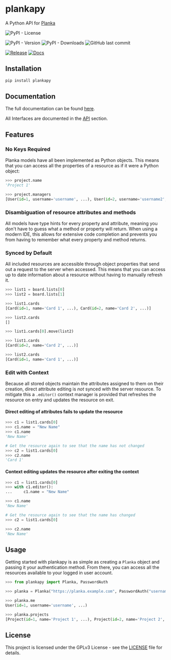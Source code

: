 # plankapy
A Python API for [Planka](https://github.com/plankanban/planka)

![PyPI - License](https://img.shields.io/pypi/l/plankapy)

![PyPI - Version](https://img.shields.io/pypi/v/plankapy) ![PyPI - Downloads](https://img.shields.io/pypi/dw/plankapy) ![GitHub last commit](https://img.shields.io/github/last-commit/hwelch-fle/plankapy)

[![Release](https://github.com/hwelch-fle/plankapy/actions/workflows/python-publish.yml/badge.svg)](https://github.com/hwelch-fle/plankapy/actions/workflows/python-publish.yml) [![Docs](https://github.com/hwelch-fle/plankapy/actions/workflows/docs.yml/badge.svg)](https://github.com/hwelch-fle/plankapy/actions/workflows/docs.yml) 


## Installation
```bash
pip install plankapy
```

## Documentation
The full documentation can be found [here](https://hwelch-fle.github.io/plankapy/).

All Interfaces are documented in the [API](https://hwelch-fle.github.io/plankapy/Planka) section.

## Features
### No Keys Required
Planka models have all been implemented as Python objects. This means that you can access all the properties of a resource as if it were a Python object:
```python
>>> project.name
'Project 1'

>>> project.managers
[User(id=1, username='username', ...), User(id=2, username='username2', ...), ...]
```

### Disambiguation of resource attributes and methods
All models have type hints for every property and attribute, meaning you don't have to guess what a method or property will return. When using a modern IDE, this allows for extensive code completion and prevents you from having to remember what every property and method returns.

### Synced by Default
All included resources are accessible through object properties that send out a request to the server when accessed. This means that you can access up to date information about a resource without having to manually refresh it.
```python
>>> list1 = board.lists[0]
>>> list2 = board.lists[1]

>>> list1.cards
[Card(id=1, name='Card 1', ...), Card(id=2, name='Card 2', ...)]

>>> list2.cards
[]

>>> list1.cards[0].move(list2)

>>> list1.cards
[Card(id=2, name='Card 2', ...)]

>>> list2.cards
[Card(id=1, name='Card 1', ...)]
```


### Edit with Context
Because all stored objects maintain the attributes assigned to them on their creation, direct attribute editing is *not* synced with the server resource. To mitigate this a `.editor()` context manager is provided that refreshes the resource on entry and updates the resource on exit.

#### Direct editing of attributes fails to update the resource
```python
>>> c1 = list1.cards[0]
>>> c1.name = "New Name"
>>> c1.name
'New Name'

# Get the resource again to see that the name has not changed
>>> c2 = list1.cards[0]
>>> c2.name
'Card 1'
```
#### Context editing updates the resource after exiting the context
```python
>>> c1 = list1.cards[0]
>>> with c1.editor():
...     c1.name = "New Name"

>>> c1.name
'New Name'

# Get the resource again to see that the name has changed
>>> c2 = list1.cards[0]

>>> c2.name
'New Name'
```

## Usage
Getting started with plankapy is as simple as creating a `Planka` object and passing it your authentication method. From there, you can access all the resources available to your logged in user account.

```python
>>> from plankapy import Planka, PasswordAuth

>>> planka = Planka("https://planka.example.com", PasswordAuth("username", "password"))

>>> planka.me
User(id=1, username='username', ...)

>>> planka.projects
[Project(id=1, name='Project 1', ...), Project(id=2, name='Project 2', ...), ...]
```

## License
This project is licensed under the GPLv3 License - see the [LICENSE](LICENSE) file for details.

